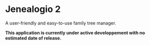 # Jenealogio 2

A user-friendly and easy-to-use family tree manager.

**This application is currently under active developpement with no estimated date of release.**
